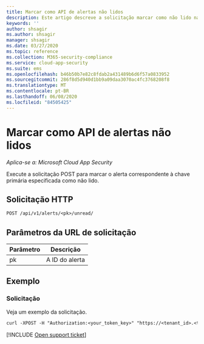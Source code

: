 ```yaml
---
title: Marcar como API de alertas não lidos
description: Este artigo descreve a solicitação marcar como não lido na API de alertas do Cloud App Security.
keywords: ''
author: shsagir
ms.author: shsagir
manager: shsagir
ms.date: 03/27/2020
ms.topic: reference
ms.collection: M365-security-compliance
ms.service: cloud-app-security
ms.suite: ems
ms.openlocfilehash: b46b50b7e82c8fdab2a431489b6d6f57a0833952
ms.sourcegitcommit: 286f8d5d940d1bb9a09daa3070ac4fc3768208f8
ms.translationtype: MT
ms.contentlocale: pt-BR
ms.lasthandoff: 06/08/2020
ms.locfileid: "84505425"
---
```

# <a name="mark-as-unread---alerts-api"></a>Marcar como API de alertas não lidos

*Aplica-se a: Microsoft Cloud App Security*

Execute a solicitação POST para marcar o alerta correspondente à chave primária especificada como não lido.

## <a name="http-request"></a>Solicitação HTTP

```rest
POST /api/v1/alerts/<pk>/unread/
```

## <a name="request-url-parameters"></a>Parâmetros da URL de solicitação

| Parâmetro | Descrição |
| --- | --- |
| pk | A ID do alerta |

## <a name="example"></a>Exemplo

### <a name="request"></a>Solicitação

Veja um exemplo da solicitação.

```rest
curl -XPOST -H "Authorization:<your_token_key>" "https://<tenant_id>.<tenant_region>.contoso.com/api/v1/alerts/<pk>/unread/"
```

[!INCLUDE [Open support ticket](includes/support.md)]
